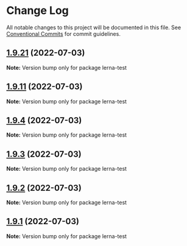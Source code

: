 # Change Log

All notable changes to this project will be documented in this file.
See [Conventional Commits](https://conventionalcommits.org) for commit guidelines.

## [1.9.21](https://github.com/TheEnmanuel23/-lerna-test-root/compare/v1.9.11...v1.9.21) (2022-07-03)

**Note:** Version bump only for package lerna-test





## [1.9.11](https://github.com/TheEnmanuel23/-lerna-test-root/compare/v1.9.4...v1.9.11) (2022-07-03)

**Note:** Version bump only for package lerna-test





## [1.9.4](https://github.com/TheEnmanuel23/-lerna-test-root/compare/v1.9.3...v1.9.4) (2022-07-03)

**Note:** Version bump only for package lerna-test





## [1.9.3](https://github.com/TheEnmanuel23/-lerna-test-root/compare/v1.9.2...v1.9.3) (2022-07-03)

**Note:** Version bump only for package lerna-test





## [1.9.2](https://github.com/TheEnmanuel23/-lerna-test-root/compare/v1.9.1...v1.9.2) (2022-07-03)

**Note:** Version bump only for package lerna-test





## [1.9.1](https://github.com/TheEnmanuel23/-lerna-test-root/compare/v1.9.0...v1.9.1) (2022-07-03)

**Note:** Version bump only for package lerna-test
